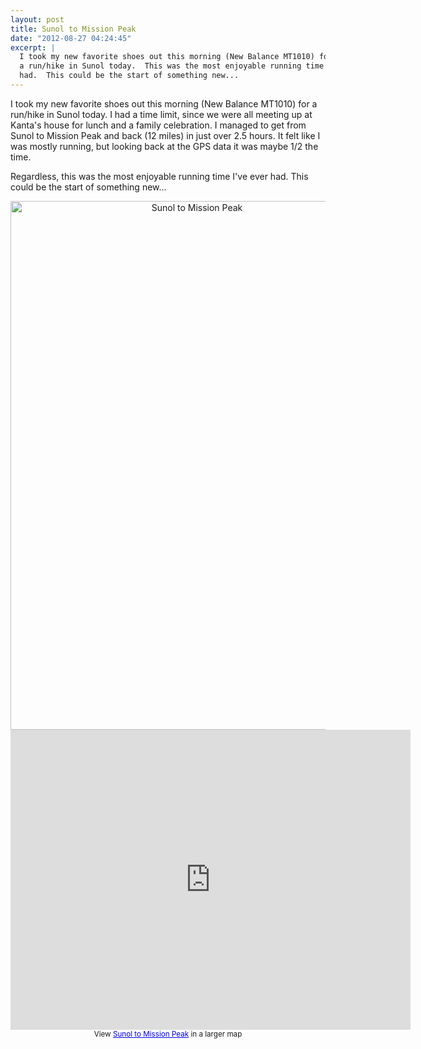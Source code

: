 ```yaml
---
layout: post
title: Sunol to Mission Peak
date: "2012-08-27 04:24:45"
excerpt: |
  I took my new favorite shoes out this morning (New Balance MT1010) for
  a run/hike in Sunol today.  This was the most enjoyable running time I've ever
  had.  This could be the start of something new...
---
```


I took my new favorite shoes out this morning (New Balance MT1010) for a run/hike in Sunol today. I had a time limit, since we were all meeting up at Kanta's house for lunch and a family celebration. I managed to get from Sunol to Mission Peak and back (12 miles) in just over 2.5 hours. It felt like I was mostly running, but looking back at the GPS data it was maybe 1/2 the time.

Regardless, this was the most enjoyable running time I've ever had. This could be the start of something new...

<div style="text-align: center;">
<a href="http://www.flickr.com/photos/thenobot/7869908498/" title="Sunol to Mission Peak by thenobot, on Flickr"><img src="https://farm9.staticflickr.com/8308/7869908498_888f11cfb3_o.png" width="581" height="846" alt="Sunol to Mission Peak"></a>

<iframe width="640" height="480" frameborder="0" scrolling="no" marginheight="0" marginwidth="0" src="https://maps.google.com/maps/ms?msa=0&amp;msid=204175310944031498999.0004c837b6528ffd0f016&amp;ie=UTF8&amp;t=p&amp;ll=37.514628,-121.857262&amp;spn=0.032679,0.054932&amp;z=14&amp;output=embed"></iframe><br /><small>View <a href="https://maps.google.com/maps/ms?msa=0&amp;msid=204175310944031498999.0004c837b6528ffd0f016&amp;ie=UTF8&amp;t=p&amp;ll=37.514628,-121.857262&amp;spn=0.032679,0.054932&amp;z=14&amp;source=embed" style="color:#0000FF;text-align:left">Sunol to Mission Peak</a> in a larger map</small>
</div>
